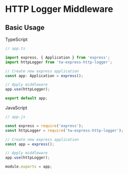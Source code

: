 # HTTP Logger Middleware

## Basic Usage
TypeScript
```ts
// app.ts

import express, { Application } from 'express';
import httpLogger from 'tw-express-http-logger';

// Create new express application
const app: Application = express();

// Apply middleware
app.use(httpLogger);

export default app;
```

JavaScript
```js
// app.js

const express = require('express');
const httpLogger = require('tw-express-http-logger');

// Create new express application
const app = express();

// Apply middleware
app.use(httpLogger);

module.exports = app;
```